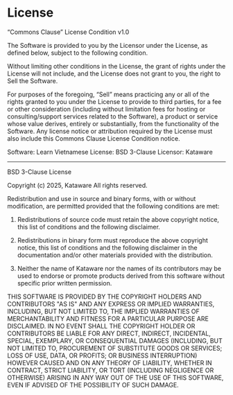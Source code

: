# License

“Commons Clause” License Condition v1.0

The Software is provided to you by the Licensor under the
License, as defined below, subject to the following condition.

Without limiting other conditions in the License, the grant
of rights under the License will not include, and the
License does not grant to you, the right to Sell the Software.

For purposes of the foregoing, “Sell” means practicing any
or all of the rights granted to you under the License to
provide to third parties, for a fee or other consideration
(including without limitation fees for hosting or
consulting/support services related to the Software), a
product or service whose value derives, entirely or
substantially, from the functionality of the Software. Any
license notice or attribution required by the License must
also include this Commons Clause License Condition notice.

Software: Learn Vietnamese
License: BSD 3-Clause
Licensor: Kataware

---

BSD 3-Clause License

Copyright (c) 2025, Kataware
All rights reserved.

Redistribution and use in source and binary forms, with or without
modification, are permitted provided that the following conditions are met:

1. Redistributions of source code must retain the above copyright notice, this
   list of conditions and the following disclaimer.

2. Redistributions in binary form must reproduce the above copyright notice,
   this list of conditions and the following disclaimer in the documentation
   and/or other materials provided with the distribution.

3. Neither the name of Kataware nor the names of its contributors
   may be used to endorse or promote products derived from this software without
   specific prior written permission.

THIS SOFTWARE IS PROVIDED BY THE COPYRIGHT HOLDERS AND CONTRIBUTORS "AS IS" AND
ANY EXPRESS OR IMPLIED WARRANTIES, INCLUDING, BUT NOT LIMITED TO, THE IMPLIED
WARRANTIES OF MERCHANTABILITY AND FITNESS FOR A PARTICULAR PURPOSE ARE
DISCLAIMED. IN NO EVENT SHALL THE COPYRIGHT HOLDER OR CONTRIBUTORS BE LIABLE FOR
ANY DIRECT, INDIRECT, INCIDENTAL, SPECIAL, EXEMPLARY, OR CONSEQUENTIAL DAMAGES
(INCLUDING, BUT NOT LIMITED TO, PROCUREMENT OF SUBSTITUTE GOODS OR SERVICES;
LOSS OF USE, DATA, OR PROFITS; OR BUSINESS INTERRUPTION) HOWEVER CAUSED AND ON
ANY THEORY OF LIABILITY, WHETHER IN CONTRACT, STRICT LIABILITY, OR TORT
(INCLUDING NEGLIGENCE OR OTHERWISE) ARISING IN ANY WAY OUT OF THE USE OF THIS
SOFTWARE, EVEN IF ADVISED OF THE POSSIBILITY OF SUCH DAMAGE.
